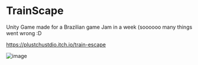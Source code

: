 # TrainScape
Unity Game made for a Brazilian game Jam in a week (soooooo many things went wrong :D 

https://plustchustdio.itch.io/train-escape


![image](https://user-images.githubusercontent.com/70284263/128423495-af462a9e-c8ed-4f70-92c3-cff8fb05760c.png)
